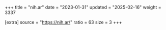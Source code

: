 +++
title = "nih.ar"
date = "2023-01-31"
updated = "2025-02-16"
weight = 3337

[extra]
source = "https://nih.ar/"
ratio = 63
size = 3
+++
